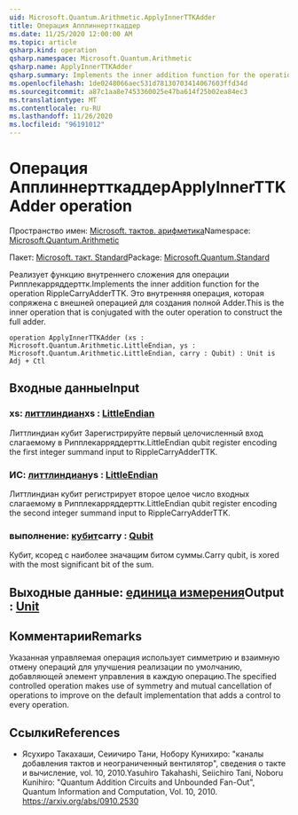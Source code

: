 ```yaml
---
uid: Microsoft.Quantum.Arithmetic.ApplyInnerTTKAdder
title: Операция Апплиннертткаддер
ms.date: 11/25/2020 12:00:00 AM
ms.topic: article
qsharp.kind: operation
qsharp.namespace: Microsoft.Quantum.Arithmetic
qsharp.name: ApplyInnerTTKAdder
qsharp.summary: Implements the inner addition function for the operation RippleCarryAdderTTK. This is the inner operation that is conjugated with the outer operation to construct the full adder.
ms.openlocfilehash: 1de0248066aec531d78130703414067603ffd34d
ms.sourcegitcommit: a87c1aa8e7453360025e47ba614f25b02ea84ec3
ms.translationtype: MT
ms.contentlocale: ru-RU
ms.lasthandoff: 11/26/2020
ms.locfileid: "96191012"
---
```

# <a name="applyinnerttkadder-operation"></a><span data-ttu-id="76a9c-102">Операция Апплиннертткаддер</span><span class="sxs-lookup"><span data-stu-id="76a9c-102">ApplyInnerTTKAdder operation</span></span>

<span data-ttu-id="76a9c-103">Пространство имен: [Microsoft. тактов. арифметика](xref:Microsoft.Quantum.Arithmetic)</span><span class="sxs-lookup"><span data-stu-id="76a9c-103">Namespace: [Microsoft.Quantum.Arithmetic](xref:Microsoft.Quantum.Arithmetic)</span></span>

<span data-ttu-id="76a9c-104">Пакет: [Microsoft. такт. Standard](https://nuget.org/packages/Microsoft.Quantum.Standard)</span><span class="sxs-lookup"><span data-stu-id="76a9c-104">Package: [Microsoft.Quantum.Standard](https://nuget.org/packages/Microsoft.Quantum.Standard)</span></span>


<span data-ttu-id="76a9c-105">Реализует функцию внутреннего сложения для операции Рипплекарряддерттк.</span><span class="sxs-lookup"><span data-stu-id="76a9c-105">Implements the inner addition function for the operation RippleCarryAdderTTK.</span></span> <span data-ttu-id="76a9c-106">Это внутренняя операция, которая сопряжена с внешней операцией для создания полной Adder.</span><span class="sxs-lookup"><span data-stu-id="76a9c-106">This is the inner operation that is conjugated with the outer operation to construct the full adder.</span></span>

```qsharp
operation ApplyInnerTTKAdder (xs : Microsoft.Quantum.Arithmetic.LittleEndian, ys : Microsoft.Quantum.Arithmetic.LittleEndian, carry : Qubit) : Unit is Adj + Ctl
```


## <a name="input"></a><span data-ttu-id="76a9c-107">Входные данные</span><span class="sxs-lookup"><span data-stu-id="76a9c-107">Input</span></span>

### <a name="xs--littleendian"></a><span data-ttu-id="76a9c-108">xs: [литтлиндиан](xref:Microsoft.Quantum.Arithmetic.LittleEndian)</span><span class="sxs-lookup"><span data-stu-id="76a9c-108">xs : [LittleEndian](xref:Microsoft.Quantum.Arithmetic.LittleEndian)</span></span>

<span data-ttu-id="76a9c-109">Литтлиндиан кубит Зарегистрируйте первый целочисленный вход слагаемому в Рипплекарряддерттк.</span><span class="sxs-lookup"><span data-stu-id="76a9c-109">LittleEndian qubit register encoding the first integer summand input to RippleCarryAdderTTK.</span></span>


### <a name="ys--littleendian"></a><span data-ttu-id="76a9c-110">ИС: [литтлиндиан](xref:Microsoft.Quantum.Arithmetic.LittleEndian)</span><span class="sxs-lookup"><span data-stu-id="76a9c-110">ys : [LittleEndian](xref:Microsoft.Quantum.Arithmetic.LittleEndian)</span></span>

<span data-ttu-id="76a9c-111">Литтлиндиан кубит регистрирует второе целое число входных слагаемому в Рипплекарряддерттк.</span><span class="sxs-lookup"><span data-stu-id="76a9c-111">LittleEndian qubit register encoding the second integer summand input to RippleCarryAdderTTK.</span></span>


### <a name="carry--qubit"></a><span data-ttu-id="76a9c-112">выполнение: [кубит](xref:microsoft.quantum.lang-ref.qubit)</span><span class="sxs-lookup"><span data-stu-id="76a9c-112">carry : [Qubit](xref:microsoft.quantum.lang-ref.qubit)</span></span>

<span data-ttu-id="76a9c-113">Кубит, ксоред с наиболее значащим битом суммы.</span><span class="sxs-lookup"><span data-stu-id="76a9c-113">Carry qubit, is xored with the most significant bit of the sum.</span></span>



## <a name="output--unit"></a><span data-ttu-id="76a9c-114">Выходные данные: [единица измерения](xref:microsoft.quantum.lang-ref.unit)</span><span class="sxs-lookup"><span data-stu-id="76a9c-114">Output : [Unit](xref:microsoft.quantum.lang-ref.unit)</span></span>



## <a name="remarks"></a><span data-ttu-id="76a9c-115">Комментарии</span><span class="sxs-lookup"><span data-stu-id="76a9c-115">Remarks</span></span>

<span data-ttu-id="76a9c-116">Указанная управляемая операция использует симметрию и взаимную отмену операций для улучшения реализации по умолчанию, добавляющей элемент управления в каждую операцию.</span><span class="sxs-lookup"><span data-stu-id="76a9c-116">The specified controlled operation makes use of symmetry and mutual cancellation of operations to improve on the default implementation that adds a control to every operation.</span></span>

## <a name="references"></a><span data-ttu-id="76a9c-117">Ссылки</span><span class="sxs-lookup"><span data-stu-id="76a9c-117">References</span></span>

- <span data-ttu-id="76a9c-118">Ясухиро Такахаши, Сеиичиро Тани, Нобору Кунихиро: "каналы добавления тактов и неограниченный вентилятор", сведения о такте и вычисление, vol. 10, 2010.</span><span class="sxs-lookup"><span data-stu-id="76a9c-118">Yasuhiro Takahashi, Seiichiro Tani, Noboru Kunihiro: "Quantum Addition Circuits and Unbounded Fan-Out", Quantum Information and Computation, Vol. 10, 2010.</span></span>
  https://arxiv.org/abs/0910.2530
